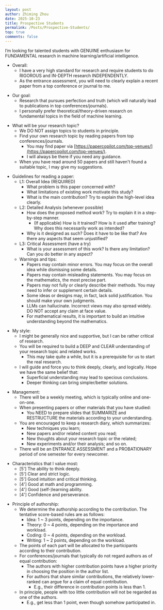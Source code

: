 ```yaml
---
layout: post
author: Zhiming Zhou
date: 2025-10-23
title: Prospective Students
permalink: /Posts/Prospective-Students/
top: true
comments: false
---
```


I’m looking for talented students with GENUINE enthusiasm for FUNDAMENTAL research in machine learning/artificial intelligence.

- Overall:
	- I have a very high standard for research and require students to do RIGOROUS and IN-DEPTH research INDEPENDENTLY.
	- As the entrance assessment, you will need to clearly explain a recent paper from a top conference or journal to me.

<!--  -->
- Our goal:
	- Research that pursues perfection and truth (which will naturally lead to publications in top conferences/journals).
	- I personally prefer theoretical/theory-driven research on fundamental topics in the field of machine learning.

<!--  -->
- What will be your research topic?
	- We DO NOT assign topics to students in principle.
	- Find your own research topic by reading papers from top conferences/journals.
		- You may find paper via [https://papercopilot.com/top-venues/](https://papercopilot.com/top-venues/).
		- I will always be there if you need any guidance.
	- When you have read around 50 papers and still haven't found a suitable topic, I may give my suggestions.

<!--  -->
- Guidelines for reading a paper:
	- L1: Overall Idea (REQUIRED)
		- What problem is this paper concerned with?
		- What limitations of existing work motivate this study?
		- What is the main contribution? Try to explain the high-level idea clearly.
	- L2: Detailed Analysis (whenever possible)
		- How does the proposed method work? Try to explain it in a step-by-step manner.
			- (If applicable) How is it trained? How is it used after training? Why does this necessarily work as intended?
		- Why is it designed as such? Does it have to be like that? Are there any aspects that seem unjustified?
	- L3: Critical Assessment (have a try)
		- What is your assessment of this work? Is there any limitation? Can you do better in any aspect?
	- Warnings and tips:
		- Papers may contain minor errors. You may focus on the overall idea while dismissing some details.
		- Papers may contain misleading statements. You may focus on the mathematics, the most precise part.
		- Papers may not fully or clearly describe their methods. You may need to infer or supplement certain details.
		- Some ideas or designs may, in fact, lack solid justification. You should make your own judgments.
		- LLMs can hallucinate. Incorrect views may also spread widely. DO NOT accept any claim at face value.
		- For mathematical results, it is important to build an intuitive understanding beyond the mathematics.

<!--  -->
- My style:
	- I might be generally nice and supportive, but I can be rather critical of research.
	- You will be required to build a DEEP and CLEAR understanding of your research topic and related works.
		- This may take quite a while, but it is a prerequisite for us to start the real research.
	- I will guide and force you to think deeply, clearly, and logically. Hope we have the same belief that:
		- Superficial understanding may lead to specious conclusions.
		- Deeper thinking can bring simpler/better solutions.

<!--  -->
- Management:
	- There will be a weekly meeting, which is typically online and one-on-one.
	- When presenting papers or other materials that you have studied:
		- You NEED to prepare slides that SUMMARIZE and RESTRUCTURE the materials according to your understanding.
	- You are encouraged to keep a research diary, which summarizes:
		- New techniques you learn;
		- New papers and/or related content you read;
		- New thoughts about your research topic or the related;
		- New experiments and/or their analysis; and so on.
	- There will be an ENTRANCE ASSESSMENT and a PROBATIONARY period of one semester for every newcomer.

<!--  -->
- Characteristics that I value most:
	- [5'] The ability to think deeply.
	- [5'] Clear and strict logic.
	- [5'] Good intuition and critical thinking.
	- [4'] Good at math and programming.
	- [4'] Good (self-)learning ability.
	- [4'] Confidence and perseverance.
 
<!--  -->
- Principle of authorship:
	- We determine the authorship according to the contribution. The tentative score-based rules are as follows:
		- Idea: 1 ~ 3 points, depending on the importance.
		- Theory: 0 ~ 4 points, depending on the importance and workload.
		- Coding: 0 ~ 4 points, depending on the workload.
		- Writing: 1 ~ 2 points, depending on the workload.
	- The points of each part will be allocated to the participants according to their contribution.
	- For conferences/journals that typically do not regard authors as of equal contribution:
		- The authors with higher contribution points have a higher priority in choosing the position in the author list.
		- For authors that share similar contributions, the relatively lower-ranked can argue for a claim of equal contribution.
			- E.g., their difference in contribution points is less than 1.
	- In principle, people with too little contribution will not be regarded as one of the authors.
		- E.g., get less than 1 point, even though somehow participated in.

